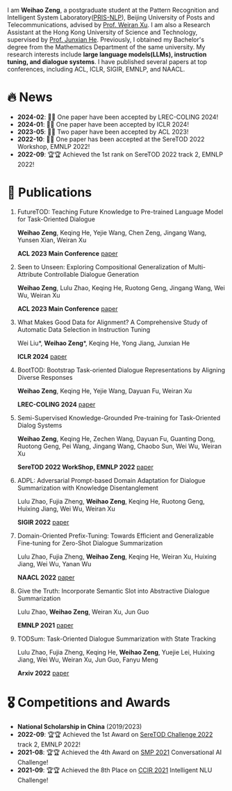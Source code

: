 I am **Weihao Zeng**, a postgraduate student at the Pattern Recognition and Intelligent System Laboratory([PRIS-NLP](https://pris-nlp.github.io/en/#hero)), Beijing University of Posts and Telecommunications, advised by [Prof. Weiran Xu](https://pris-nlp.github.io/en/author/weiran-xu/). I am also a Research Assistant at the Hong Kong University of Science and Technology, supervised by [Prof. Junxian He](https://jxhe.github.io/). Previously, I obtained my Bachelor's degree from the Mathematics Department of the same university. My research interests include **large language models(LLMs), instruction tuning, and dialogue systems**. I have published several papers at top conferences, including ACL, ICLR, SIGIR, EMNLP, and NAACL.

# 🔥 News

- **2024-02**: 🎉🎉 One paper have been accepted by LREC-COLING 2024!
- **2024-01**: 🎉🎉 One paper have been accepted by ICLR 2024!
- **2023-05**: 🎉🎉 Two paper have been accepted by ACL 2023!
- **2022-10**: 🎉🎉 One paper has been accepted at the SereTOD 2022 Workshop, EMNLP 2022!
- **2022-09**: 🏆🏆 Achieved the 1st rank on SereTOD 2022 track 2, EMNLP 2022!


# 📝 Publications 

1. FutureTOD: Teaching Future Knowledge to Pre-trained Language Model for Task-Oriented Dialogue

   **Weihao Zeng**, Keqing He, Yejie Wang, Chen Zeng, Jingang Wang, Yunsen Xian, Weiran Xu
   
   **ACL 2023 Main Conference**   [paper](https://arxiv.org/abs/2306.10315)
2. Seen to Unseen: Exploring Compositional Generalization of Multi-Attribute Controllable Dialogue Generation

   **Weihao Zeng**, Lulu Zhao, Keqing He, Ruotong Geng, Jingang Wang, Wei Wu, Weiran Xu
   
   **ACL 2023 Main Conference**   [paper](https://arxiv.org/abs/2306.10317)

3. What Makes Good Data for Alignment? A Comprehensive Study of Automatic Data Selection in Instruction Tuning
   
    Wei Liu*, **Weihao Zeng***, Keqing He, Yong Jiang, Junxian He
   
    **ICLR 2024**  [paper](https://arxiv.org/abs/2312.15685)

4. BootTOD: Bootstrap Task-oriented Dialogue Representations by Aligning Diverse Responses

   **Weihao Zeng**, Keqing He, Yejie Wang, Dayuan Fu, Weiran Xu

   **LREC-COLING 2024** [paper](https://arxiv.org/abs/2403.01163)
   
   
6. Semi-Supervised Knowledge-Grounded Pre-training for Task-Oriented Dialog Systems 

   **Weihao Zeng**, Keqing He, Zechen Wang, Dayuan Fu, Guanting Dong, Ruotong Geng, Pei Wang, Jingang Wang, Chaobo Sun, Wei Wu, Weiran Xu
   
   **SereTOD 2022 WorkShop, EMNLP 2022**   [paper](https://aclanthology.org/2022.seretod-1.6.pdf)
   
7. ADPL: Adversarial Prompt-based Domain Adaptation for Dialogue Summarization with Knowledge Disentanglement   

   Lulu Zhao, Fujia Zheng, **Weihao Zeng**, Keqing He, Ruotong Geng, Huixing Jiang, Wei Wu, Weiran Xu
   
   **SIGIR 2022** [paper](https://dl.acm.org/doi/10.1145/3477495.3531933) 
   
8. Domain-Oriented Prefix-Tuning: Towards Efficient and Generalizable Fine-tuning for Zero-Shot Dialogue Summarization

   Lulu Zhao, Fujia Zheng, **Weihao Zeng**, Keqing He, Weiran Xu, Huixing Jiang, Wei Wu, Yanan Wu
   
   **NAACL 2022** [paper](https://aclanthology.org/2022.naacl-main.357.pdf)
   
9. Give the Truth: Incorporate Semantic Slot into Abstractive Dialogue Summarization

   Lulu Zhao, **Weihao Zeng**, Weiran Xu, Jun Guo
   
   **EMNLP 2021** [paper](https://pdfs.semanticscholar.org/bbc4/08a278613621e107b2d3caff06edbd688d80.pdf?_gl=1*qle2t2*_ga*MTY2NzMzNzY4Ny4xNjc5ODg1NDQ3*_ga_H7P4ZT52H5*MTY4MTYzNTMwNC4zNC4xLjE2ODE2MzY4MTMuMC4wLjA.)
   
10. TODSum: Task-Oriented Dialogue Summarization with State Tracking

    Lulu Zhao, Fujia Zheng, Keqing He, **Weihao Zeng**, Yuejie Lei, Huixing Jiang, Wei Wu, Weiran Xu, Jun Guo, Fanyu Meng
   
     **Arxiv 2022** [paper](https://arxiv.org/pdf/2110.12680.pdf)
   
# 🎖 Competitions and Awards

- **National Scholarship in China** (2019/2023)
- **2022-09**: 🏆🏆 Achieved the 1st Award on [SereTOD Challenge 2022](http://seretod.org/Challenge.html) track 2, EMNLP 2022!
- **2021-08**: 🏆🏆 Achieved the 4th Award on [SMP 2021](https://conference.cipsc.org.cn/smp2021/) Conversational AI Challenge!
- **2021-09**: 🏆🏆 Achieved the 8th Place on [CCIR 2021](https://www.datafountain.cn/competitions/511/ranking?isRedance=1&sch=1793&stage=B)  Intelligent NLU Challenge!



